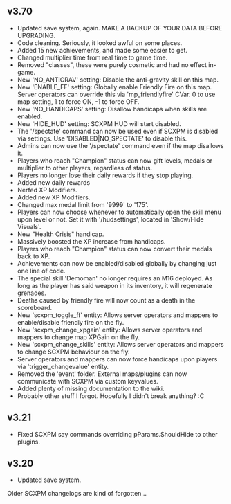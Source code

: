 ## v3.70

- Updated save system, again. MAKE A BACKUP OF YOUR DATA BEFORE UPGRADING.
- Code cleaning. Seriously, it looked awful on some places.
- Added 15 new achievements, and made some easier to get.
- Changed multiplier time from real time to game time.
- Removed "classes", these were purely cosmetic and had no effect in-game.
- New 'NO_ANTIGRAV' setting: Disable the anti-gravity skill on this map.
- New 'ENABLE_FF' setting: Globally enable Friendly Fire on this map. Server operators can override this via 'mp_friendlyfire' CVar. 0 to use map setting, 1 to force ON, -1 to force OFF.
- New 'NO_HANDICAPS' setting: Disallow handicaps when skills are enabled.
- New 'HIDE_HUD' setting: SCXPM HUD will start disabled.
- The '/spectate' command can now be used even if SCXPM is disabled via settings. Use 'DISABLED|NO_SPECTATE' to disable this.
- Admins can now use the '/spectate' command even if the map disallows it.
- Players who reach "Champion" status can now gift levels, medals or multiplier to other players, regardless of status.
- Players no longer lose their daily rewards if they stop playing.
- Added new daily rewards
- Nerfed XP Modifiers.
- Added new XP Modifiers.
- Changed max medal limit from '9999' to '175'.
- Players can now choose whenever to automatically open the skill menu upon level or not. Set it with '/hudsettings', located in 'Show/Hide Visuals'.
- New "Health Crisis" handicap.
- Massively boosted the XP increase from handicaps.
- Players who reach "Champion" status can now convert their medals back to XP.
- Achievements can now be enabled/disabled globally by changing just one line of code.
- The special skill 'Demoman' no longer requires an M16 deployed. As long as the player has said weapon in its inventory, it will regenerate grenades.
- Deaths caused by friendly fire will now count as a death in the scoreboard.
- New 'scxpm_toggle_ff' entity: Allows server operators and mappers to enable/disable friendly fire on the fly.
- New 'scxpm_change_xpgain' entity: Allows server operators and mappers to change map XPGain on the fly.
- New 'scxpm_change_skills' entity: Allows server operators and mappers to change SCXPM behaviour on the fly.
- Server operators and mappers can now force handicaps upon players via 'trigger_changevalue' entity.
- Removed the 'event' folder. External maps/plugins can now communicate with SCXPM via custom keyvalues.
- Added plenty of missing documentation to the wiki.
- Probably other stuff I forgot. Hopefully I didn't break anything? :C

## v3.21

- Fixed SCXPM say commands overriding pParams.ShouldHide to other plugins.

## v3.20

- Updated save system.

Older SCXPM changelogs are kind of forgotten...
